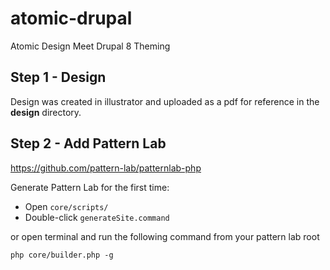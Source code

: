 # atomic-drupal
Atomic Design Meet Drupal 8 Theming

## Step 1 - Design
Design was created in illustrator and uploaded as a pdf for reference in the **design** directory.

## Step 2 - Add Pattern Lab
https://github.com/pattern-lab/patternlab-php

Generate Pattern Lab for the first time:

* Open `core/scripts/`
* Double-click `generateSite.command`

or open terminal and run the following command from your pattern lab root

`php core/builder.php -g`